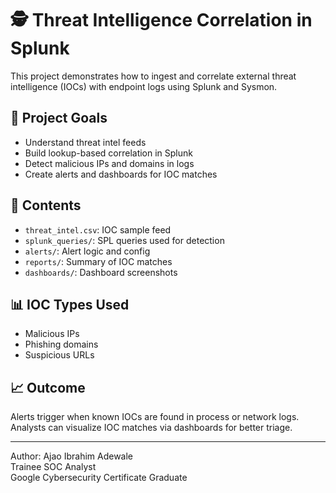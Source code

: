 # 🕵️ Threat Intelligence Correlation in Splunk

This project demonstrates how to ingest and correlate external threat intelligence (IOCs) with endpoint logs using Splunk and Sysmon.

## 🎯 Project Goals

- Understand threat intel feeds
- Build lookup-based correlation in Splunk
- Detect malicious IPs and domains in logs
- Create alerts and dashboards for IOC matches

## 📁 Contents

- `threat_intel.csv`: IOC sample feed
- `splunk_queries/`: SPL queries used for detection
- `alerts/`: Alert logic and config
- `reports/`: Summary of IOC matches
- `dashboards/`: Dashboard screenshots

## 📊 IOC Types Used

- Malicious IPs
- Phishing domains
- Suspicious URLs

## 📈 Outcome

Alerts trigger when known IOCs are found in process or network logs. Analysts can visualize IOC matches via dashboards for better triage.

---

Author: Ajao Ibrahim Adewale  
Trainee SOC Analyst  
Google Cybersecurity Certificate Graduate  
